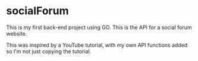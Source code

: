 # socialForum

This is my first back-end project using GO. This is the API for a social forum website.

This was inspired by a YouTube tutorial, with my own API functions added so I'm not just copying the tutorial.